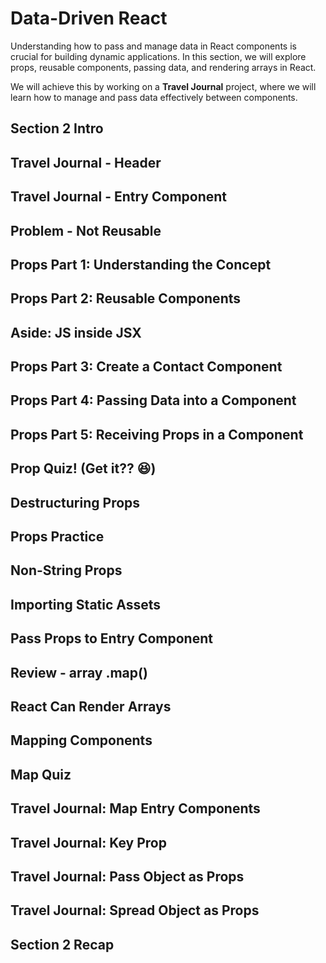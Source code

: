 # Data-Driven React

Understanding how to pass and manage data in React components is crucial for building dynamic applications. In this section, we will explore props, reusable components, passing data, and rendering arrays in React.

We will achieve this by working on a **Travel Journal** project, where we will learn how to manage and pass data effectively between components.

## Section 2 Intro

## Travel Journal - Header

## Travel Journal - Entry Component

## Problem - Not Reusable

## Props Part 1: Understanding the Concept

## Props Part 2: Reusable Components

## Aside: JS inside JSX

## Props Part 3: Create a Contact Component

## Props Part 4: Passing Data into a Component

## Props Part 5: Receiving Props in a Component

## Prop Quiz! (Get it?? 😆)

## Destructuring Props

## Props Practice

## Non-String Props

## Importing Static Assets

## Pass Props to Entry Component

## Review - array .map()

## React Can Render Arrays

## Mapping Components

## Map Quiz

## Travel Journal: Map Entry Components

## Travel Journal: Key Prop

## Travel Journal: Pass Object as Props

## Travel Journal: Spread Object as Props

## Section 2 Recap
